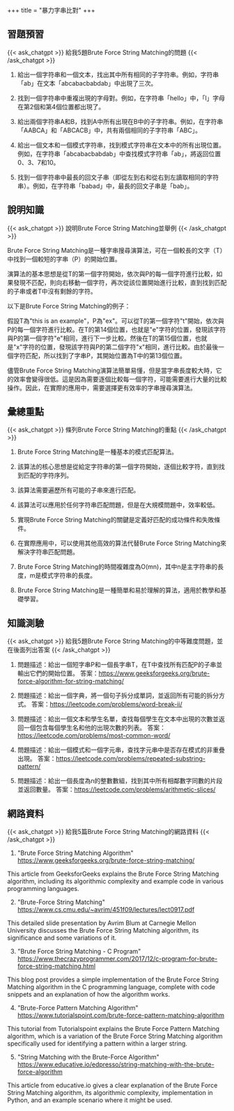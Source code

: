 +++
title = "暴力字串比對"
+++
## 習題預習
{{< ask_chatgpt >}}
給我5題Brute Force String Matching的問題
{{< /ask_chatgpt >}}



1. 給出一個字符串和一個文本，找出其中所有相同的子字符串。例如，字符串「ab」在文本「abcabacbabdab」中出現了三次。

2. 找到一個字符串中重複出現的字母對。例如，在字符串「hello」中，「l」字母在第2個和第4個位置都出現了。

3. 給出兩個字符串A和B，找到A中所有出現在B中的子字符串。例如，在字符串「AABCA」和「ABCACB」中，共有兩個相同的子字符串「ABC」。

4. 給出一個文本和一個模式字符串，找到模式字符串在文本中的所有出現位置。例如，在字符串「abcabacbabdab」中查找模式字符串「ab」，將返回位置0、3、7和10。

5. 找到一個字符串中最長的回文子串（即從左到右和從右到左讀取相同的字符串）。例如，在字符串「babad」中，最長的回文子串是「bab」。   

## 說明知識
{{< ask_chatgpt >}}
說明Brute Force String Matching並舉例
{{< /ask_chatgpt >}}



Brute Force String Matching是一種字串搜尋演算法，可在一個較長的文字（T）中找到一個較短的字串（P）的開始位置。

演算法的基本思想是從T的第一個字符開始，依次與P的每一個字符進行比較，如果發現不匹配，則向右移動一個字符，再次從該位置開始進行比較，直到找到匹配的子串或者T中沒有剩餘的字符。

以下是Brute Force String Matching的例子：

假設T為"this is an example"，P為"ex"。可以從T的第一個字符"t"開始，依次與P的每一個字符進行比較。在T的第14個位置，也就是"e"字符的位置，發現該字符與P的第一個字符"e"相同，進行下一步比較。然後在T的第15個位置，也就是"x"字符的位置，發現該字符與P的第二個字符"x"相同，進行比較。由於最後一個字符匹配，所以找到了字串P，其開始位置為T中的第13個位置。

儘管Brute Force String Matching演算法簡單易懂，但是當字串長度較大時，它的效率會變得很低。這是因為需要逐個比較每一個字符，可能需要進行大量的比較操作。因此，在實際的應用中，需要選擇更有效率的字串搜尋演算法。   

## 彙總重點
{{< ask_chatgpt >}}
條列Brute Force String Matching的重點
{{< /ask_chatgpt >}}



1. Brute Force String Matching是一種基本的模式匹配算法。 

2. 該算法的核心思想是從給定字符串的第一個字符開始，逐個比較字符，直到找到匹配的字符序列。 

3. 該算法需要遍歷所有可能的子串來進行匹配。 

4. 該算法可以應用於任何字符串匹配問題，但是在大規模問題中，效率較低。 

5. 實現Brute Force String Matching的關鍵是定義好匹配的成功條件和失敗條件。 

6. 在實際應用中，可以使用其他高效的算法代替Brute Force String Matching來解決字符串匹配問題。 

7. Brute Force String Matching的時間複雜度為O(mn)，其中n是主字符串的長度，m是模式字符串的長度。 

8. Brute Force String Matching是一種簡單和易於理解的算法，適用於教學和基礎學習。   

## 知識測驗
{{< ask_chatgpt >}}
給我5題Brute Force String Matching的中等難度問題，並在後面列出答案
{{< /ask_chatgpt >}}



1. 問題描述：給出一個短字串P和一個長字串T，在T中查找所有匹配P的子串並輸出它們的開始位置。 
答案：https://www.geeksforgeeks.org/brute-force-algorithm-for-string-matching/ 

2. 問題描述：給出一個字典，將一個句子拆分成單詞，並返回所有可能的拆分方式。 
答案：https://leetcode.com/problems/word-break-ii/ 

3. 問題描述：給出一個文本和學生名單，查找每個學生在文本中出現的次數並返回一個包含每個學生名和他的出現次數的列表。 
答案：https://leetcode.com/problems/most-common-word/ 

4. 問題描述：給出一個模式和一個字元串，查找字元串中是否存在模式的非重疊出現。 
答案：https://leetcode.com/problems/repeated-substring-pattern/ 

5. 問題描述：給出一個長度為n的整數數組，找到其中所有相鄰數字同數的片段並返回數量。 
答案：https://leetcode.com/problems/arithmetic-slices/   

## 網路資料
{{< ask_chatgpt >}}
給我5篇Brute Force String Matching的網路資料
{{< /ask_chatgpt >}}



1. "Brute Force String Matching Algorithm"
https://www.geeksforgeeks.org/brute-force-string-matching/

This article from GeeksforGeeks explains the Brute Force String Matching algorithm, including its algorithmic complexity and example code in various programming languages.

2. "Brute-Force String Matching"
https://www.cs.cmu.edu/~avrim/451f09/lectures/lect0917.pdf

This detailed slide presentation by Avrim Blum at Carnegie Mellon University discusses the Brute Force String Matching algorithm, its significance and some variations of it. 

3. "Brute Force String Matching - C Program"
https://www.thecrazyprogrammer.com/2017/12/c-program-for-brute-force-string-matching.html

This blog post provides a simple implementation of the Brute Force String Matching algorithm in the C programming language, complete with code snippets and an explanation of how the algorithm works.

4. "Brute-Force Pattern Matching Algorithm"
https://www.tutorialspoint.com/brute-force-pattern-matching-algorithm

This tutorial from Tutorialspoint explains the Brute Force Pattern Matching algorithm, which is a variation of the Brute Force String Matching algorithm specifically used for identifying a pattern within a larger string.

5. "String Matching with the Brute-Force Algorithm"
https://www.educative.io/edpresso/string-matching-with-the-brute-force-algorithm

This article from educative.io gives a clear explanation of the Brute Force String Matching algorithm, its algorithmic complexity, implementation in Python, and an example scenario where it might be used.   

